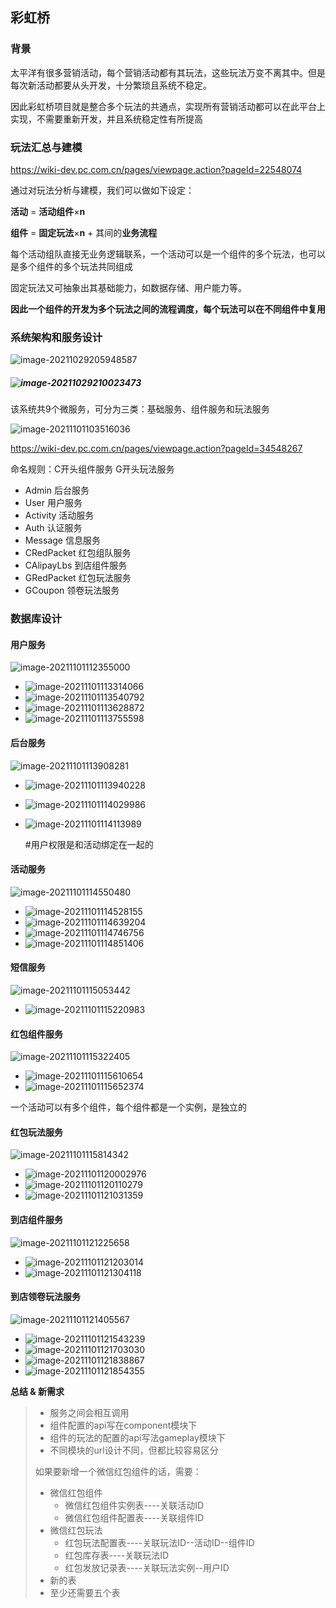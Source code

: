 ## 彩虹桥

### 背景

太平洋有很多营销活动，每个营销活动都有其玩法，这些玩法万变不离其中。但是每次新活动都要从头开发，十分繁琐且系统不稳定。

因此彩虹桥项目就是整合多个玩法的共通点，实现所有营销活动都可以在此平台上实现，不需要重新开发，并且系统稳定性有所提高

### 玩法汇总与建模

https://wiki-dev.pc.com.cn/pages/viewpage.action?pageId=22548074

通过对玩法分析与建模，我们可以做如下设定：

**活动** = **活动组件**×**n**

**组件** = **固定玩法**×**n** + 其间的**业务流程**

每个活动组队直接无业务逻辑联系，一个活动可以是一个组件的多个玩法，也可以是多个组件的多个玩法共同组成

固定玩法又可抽象出其基础能力，如数据存储、用户能力等。

**因此一个组件的开发为多个玩法之间的流程调度，每个玩法可以在不同组件中复用**

### 系统架构和服务设计

![image-20211029205948587](C:/Documents(%E8%B5%84%E6%96%99)/Learning/%E8%AE%A1%E7%AE%97%E6%9C%BA%E7%BD%91%E7%BB%9C-%E5%B0%8F%E6%B2%88/img/image-20211029205948587.png)

##### ![image-20211029210023473](C:/Documents(%E8%B5%84%E6%96%99)/Learning/%E8%AE%A1%E7%AE%97%E6%9C%BA%E7%BD%91%E7%BB%9C-%E5%B0%8F%E6%B2%88/img/image-20211029210023473.png)

该系统共9个微服务，可分为三类：基础服务、组件服务和玩法服务

![image-20211101103516036](C:/Documents(%E8%B5%84%E6%96%99)/Learning/%E8%AE%A1%E7%AE%97%E6%9C%BA%E7%BD%91%E7%BB%9C-%E5%B0%8F%E6%B2%88/img/image-20211101103516036.png)

https://wiki-dev.pc.com.cn/pages/viewpage.action?pageId=34548267

命名规则：C开头组件服务    G开头玩法服务

- Admin   后台服务
- User    用户服务
- Activity    活动服务
- Auth    认证服务
- Message    信息服务
- CRedPacket    红包组队服务
- CAlipayLbs    到店组件服务
- GRedPacket    红包玩法服务
- GCoupon    领卷玩法服务

### 数据库设计

#### 用户服务

![image-20211101112355000](C:/Documents(%E8%B5%84%E6%96%99)/Learning/%E8%AE%A1%E7%AE%97%E6%9C%BA%E7%BD%91%E7%BB%9C-%E5%B0%8F%E6%B2%88/img/image-20211101112355000.png)

- ![image-20211101113314066](C:/Documents(%E8%B5%84%E6%96%99)/Learning/%E8%AE%A1%E7%AE%97%E6%9C%BA%E7%BD%91%E7%BB%9C-%E5%B0%8F%E6%B2%88/img/image-20211101113314066.png)
- ![image-20211101113540792](C:/Documents(%E8%B5%84%E6%96%99)/Learning/%E8%AE%A1%E7%AE%97%E6%9C%BA%E7%BD%91%E7%BB%9C-%E5%B0%8F%E6%B2%88/img/image-20211101113540792.png)
- ![image-20211101113628872](C:/Documents(%E8%B5%84%E6%96%99)/Learning/%E8%AE%A1%E7%AE%97%E6%9C%BA%E7%BD%91%E7%BB%9C-%E5%B0%8F%E6%B2%88/img/image-20211101113628872.png)
- ![image-20211101113755598](C:/Documents(%E8%B5%84%E6%96%99)/Learning/%E8%AE%A1%E7%AE%97%E6%9C%BA%E7%BD%91%E7%BB%9C-%E5%B0%8F%E6%B2%88/img/image-20211101113755598.png)

#### 后台服务

![image-20211101113908281](C:/Documents(%E8%B5%84%E6%96%99)/Learning/%E8%AE%A1%E7%AE%97%E6%9C%BA%E7%BD%91%E7%BB%9C-%E5%B0%8F%E6%B2%88/img/image-20211101113908281.png)

- ![image-20211101113940228](C:/Documents(%E8%B5%84%E6%96%99)/Learning/%E8%AE%A1%E7%AE%97%E6%9C%BA%E7%BD%91%E7%BB%9C-%E5%B0%8F%E6%B2%88/img/image-20211101113940228.png)

- ![image-20211101114029986](C:/Documents(%E8%B5%84%E6%96%99)/Learning/%E8%AE%A1%E7%AE%97%E6%9C%BA%E7%BD%91%E7%BB%9C-%E5%B0%8F%E6%B2%88/img/image-20211101114029986.png)

- ![image-20211101114113989](C:/Documents(%E8%B5%84%E6%96%99)/Learning/%E8%AE%A1%E7%AE%97%E6%9C%BA%E7%BD%91%E7%BB%9C-%E5%B0%8F%E6%B2%88/img/image-20211101114113989.png)

  #用户权限是和活动绑定在一起的	

#### 活动服务

![image-20211101114550480](C:/Documents(%E8%B5%84%E6%96%99)/Learning/%E8%AE%A1%E7%AE%97%E6%9C%BA%E7%BD%91%E7%BB%9C-%E5%B0%8F%E6%B2%88/img/image-20211101114550480.png)

- ![image-20211101114528155](C:/Documents(%E8%B5%84%E6%96%99)/Learning/%E8%AE%A1%E7%AE%97%E6%9C%BA%E7%BD%91%E7%BB%9C-%E5%B0%8F%E6%B2%88/img/image-20211101114528155.png)
- ![image-20211101114639204](C:/Documents(%E8%B5%84%E6%96%99)/Learning/%E8%AE%A1%E7%AE%97%E6%9C%BA%E7%BD%91%E7%BB%9C-%E5%B0%8F%E6%B2%88/img/image-20211101114639204.png)
- ![image-20211101114746756](C:/Documents(%E8%B5%84%E6%96%99)/Learning/%E8%AE%A1%E7%AE%97%E6%9C%BA%E7%BD%91%E7%BB%9C-%E5%B0%8F%E6%B2%88/img/image-20211101114746756.png)
- ![image-20211101114851406](C:/Documents(%E8%B5%84%E6%96%99)/Learning/%E8%AE%A1%E7%AE%97%E6%9C%BA%E7%BD%91%E7%BB%9C-%E5%B0%8F%E6%B2%88/img/image-20211101114851406.png)

#### 短信服务

![image-20211101115053442](C:/Documents(%E8%B5%84%E6%96%99)/Learning/%E8%AE%A1%E7%AE%97%E6%9C%BA%E7%BD%91%E7%BB%9C-%E5%B0%8F%E6%B2%88/img/image-20211101115053442.png)

- ![image-20211101115220983](C:/Documents(%E8%B5%84%E6%96%99)/Learning/%E8%AE%A1%E7%AE%97%E6%9C%BA%E7%BD%91%E7%BB%9C-%E5%B0%8F%E6%B2%88/img/image-20211101115220983.png)

#### 红包组件服务

![image-20211101115322405](C:/Documents(%E8%B5%84%E6%96%99)/Learning/%E8%AE%A1%E7%AE%97%E6%9C%BA%E7%BD%91%E7%BB%9C-%E5%B0%8F%E6%B2%88/img/image-20211101115322405.png)

- ![image-20211101115610654](C:/Documents(%E8%B5%84%E6%96%99)/Learning/%E8%AE%A1%E7%AE%97%E6%9C%BA%E7%BD%91%E7%BB%9C-%E5%B0%8F%E6%B2%88/img/image-20211101115610654.png)
- ![image-20211101115652374](C:/Documents(%E8%B5%84%E6%96%99)/Learning/%E8%AE%A1%E7%AE%97%E6%9C%BA%E7%BD%91%E7%BB%9C-%E5%B0%8F%E6%B2%88/img/image-20211101115652374.png)

一个活动可以有多个组件，每个组件都是一个实例，是独立的

#### 红包玩法服务

![image-20211101115814342](C:/Documents(%E8%B5%84%E6%96%99)/Learning/%E8%AE%A1%E7%AE%97%E6%9C%BA%E7%BD%91%E7%BB%9C-%E5%B0%8F%E6%B2%88/img/image-20211101115814342.png)

- ![image-20211101120002976](C:/Documents(%E8%B5%84%E6%96%99)/Learning/%E8%AE%A1%E7%AE%97%E6%9C%BA%E7%BD%91%E7%BB%9C-%E5%B0%8F%E6%B2%88/img/image-20211101120002976.png)
- ![image-20211101120110279](C:/Documents(%E8%B5%84%E6%96%99)/Learning/%E8%AE%A1%E7%AE%97%E6%9C%BA%E7%BD%91%E7%BB%9C-%E5%B0%8F%E6%B2%88/img/image-20211101120110279.png)
- ![image-20211101121031359](C:/Documents(%E8%B5%84%E6%96%99)/Learning/%E8%AE%A1%E7%AE%97%E6%9C%BA%E7%BD%91%E7%BB%9C-%E5%B0%8F%E6%B2%88/img/image-20211101121031359.png)

#### 到店组件服务

![image-20211101121225658](C:/Documents(%E8%B5%84%E6%96%99)/Learning/%E8%AE%A1%E7%AE%97%E6%9C%BA%E7%BD%91%E7%BB%9C-%E5%B0%8F%E6%B2%88/img/image-20211101121225658.png)

- ![image-20211101121203014](C:/Documents(%E8%B5%84%E6%96%99)/Learning/%E8%AE%A1%E7%AE%97%E6%9C%BA%E7%BD%91%E7%BB%9C-%E5%B0%8F%E6%B2%88/img/image-20211101121203014.png)
- ![image-20211101121304118](C:/Documents(%E8%B5%84%E6%96%99)/Learning/%E8%AE%A1%E7%AE%97%E6%9C%BA%E7%BD%91%E7%BB%9C-%E5%B0%8F%E6%B2%88/img/image-20211101121304118.png)

#### 到店领卷玩法服务

![image-20211101121405567](C:/Documents(%E8%B5%84%E6%96%99)/Learning/%E8%AE%A1%E7%AE%97%E6%9C%BA%E7%BD%91%E7%BB%9C-%E5%B0%8F%E6%B2%88/img/image-20211101121405567.png)

- ![image-20211101121543239](C:/Users/sang_Mu/Desktop/image-20211101121543239.png)
- ![image-20211101121703030](C:/Documents(%E8%B5%84%E6%96%99)/Learning/%E8%AE%A1%E7%AE%97%E6%9C%BA%E7%BD%91%E7%BB%9C-%E5%B0%8F%E6%B2%88/img/image-20211101121703030.png)
- ![image-20211101121838867](C:/Documents(%E8%B5%84%E6%96%99)/Learning/%E8%AE%A1%E7%AE%97%E6%9C%BA%E7%BD%91%E7%BB%9C-%E5%B0%8F%E6%B2%88/img/image-20211101121838867.png)
- ![image-20211101121854355](C:/Documents(%E8%B5%84%E6%96%99)/Learning/%E8%AE%A1%E7%AE%97%E6%9C%BA%E7%BD%91%E7%BB%9C-%E5%B0%8F%E6%B2%88/img/image-20211101121854355.png)

**总结 & 新需求**

> - 服务之间会相互调用
> - 组件配置的api写在component模块下
> - 组件的玩法的配置的api写法gameplay模块下
> - 不同模块的url设计不同，但都比较容易区分
>
> 如果要新增一个微信红包组件的话，需要：
>
> - 微信红包组件
>   - 微信红包组件实例表----关联活动ID
>   - 微信红包组件配置表----关联组件ID
> - 微信红包玩法
>   - 红包玩法配置表----关联玩法ID--活动ID--组件ID
>   - 红包库存表----关联玩法ID
>   - 红包发放记录表----关联玩法实例--用户ID
> - 新的表
> - 至少还需要五个表









